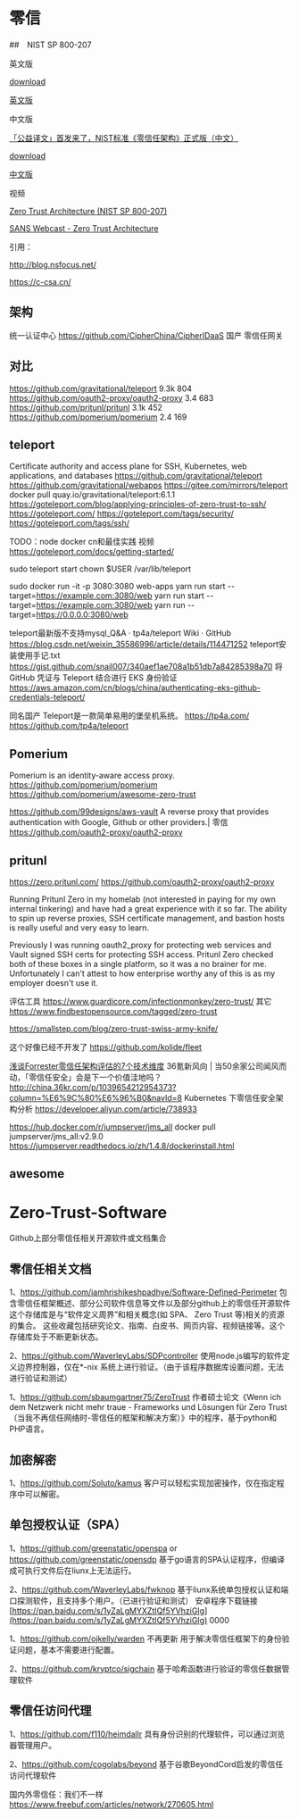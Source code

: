 # 零信

##　NIST SP 800-207

英文版

[download](https://csrc.nist.gov/publications/detail/sp/800-207/final)

[英文版](books/NIST.SP.800-207.pdf)

中文版

[「公益译文」首发来了，NIST标准《零信任架构》正式版（中文）](https://www.nsfocus.com.cn/html/2020/21_0814/592.html)

[download](https://c-csa.cn/u_file/photo/20200706/91a8652685.pdf)

[中文版](books/NIST.SP.800-207中文版.pdf)

视频

[Zero Trust Architecture (NIST SP 800-207)](https://www.youtube.com/watch?v=o3Or6zgYZx8)

[SANS Webcast - Zero Trust Architecture](https://www.youtube.com/watch?v=5sFOdpMLXQg)

引用：

http://blog.nsfocus.net/

https://c-csa.cn/

## 架构

统一认证中心
  https://github.com/CipherChina/CipherIDaaS 国产
零信任网关

## 对比

https://github.com/gravitational/teleport 9.3k 804
https://github.com/oauth2-proxy/oauth2-proxy 3.4 683
https://github.com/pritunl/pritunl 3.1k 452
https://github.com/pomerium/pomerium 2.4 169

## teleport

Certificate authority and access plane for SSH, Kubernetes, web applications, and databases
https://github.com/gravitational/teleport
https://github.com/gravitational/webapps
https://gitee.com/mirrors/teleport
docker pull quay.io/gravitational/teleport:6.1.1
https://goteleport.com/blog/applying-principles-of-zero-trust-to-ssh/
https://goteleport.com/
https://goteleport.com/tags/security/
https://goteleport.com/tags/ssh/

TODO：node docker cn和最佳实践
视频
https://goteleport.com/docs/getting-started/

sudo teleport start
chown $USER /var/lib/teleport

sudo docker run -it -p 3080:3080 web-apps yarn run start --target=https://example.com:3080/web
yarn run start --target=https://example.com:3080/web
yarn run --target=https://0.0.0.0:3080/web

teleport最新版不支持mysql_Q&A · tp4a/teleport Wiki · GitHub
https://blog.csdn.net/weixin_35586996/article/details/114471252
teleport安装使用手记.txt
https://gist.github.com/snail007/340aef1ae708a1b51db7a84285398a70
将 GitHub 凭证与 Teleport 结合进行 EKS 身份验证
https://aws.amazon.com/cn/blogs/china/authenticating-eks-github-credentials-teleport/

同名国产
Teleport是一款简单易用的堡垒机系统。
https://tp4a.com/
https://github.com/tp4a/teleport


## Pomerium
Pomerium is an identity-aware access proxy.
https://github.com/pomerium/pomerium
https://github.com/pomerium/awesome-zero-trust



https://github.com/99designs/aws-vault
A reverse proxy that provides authentication with Google, Github or other providers.| 零信
https://github.com/oauth2-proxy/oauth2-proxy

## pritunl
https://zero.pritunl.com/
https://github.com/oauth2-proxy/oauth2-proxy

Running Pritunl Zero in my homelab (not interested in paying for my own internal tinkering) and have had a great experience with it so far. 
The ability to spin up reverse proxies, SSH certificate management, and bastion hosts is really useful and very easy to learn.

Previously I was running oauth2_proxy for protecting web services and Vault signed SSH certs for protecting SSH access. 
Pritunl Zero checked both of these boxes in a single platform, so it was a no brainer for me. 
Unfortunately I can't attest to how enterprise worthy any of this is as my employer doesn't use it.

评估工具
https://www.guardicore.com/infectionmonkey/zero-trust/
其它
https://www.findbestopensource.com/tagged/zero-trust


https://smallstep.com/blog/zero-trust-swiss-army-knife/

这个好像已经不开发了
https://github.com/kolide/fleet

[浅谈Forrester零信任架构评估的7个技术维度](https://www.anquanke.com/post/id/226062)
36氪新风向 | 当50余家公司闻风而动，「零信任安全」会是下一个价值洼地吗？
http://china.36kr.com/p/1039654212954373?column=%E6%9C%80%E6%96%B0&navId=8
Kubernetes 下零信任安全架构分析
https://developer.aliyun.com/article/738933


https://hub.docker.com/r/jumpserver/jms_all
docker pull jumpserver/jms_all:v2.9.0
https://jumpserver.readthedocs.io/zh/1.4.8/dockerinstall.html

## awesome

# Zero-Trust-Software
Github上部分零信任相关开源软件或文档集合

## 零信任相关文档
1、https://github.com/iamhrishikeshpadhye/Software-Defined-Perimeter
包含零信任框架概述、部分公司软件信息等文件以及部分github上的零信任开源软件
这个存储库是与“软件定义周界”和相关概念(如 SPA、 Zero Trust 等)相关的资源的集合。
这些收藏包括研究论文、指南、白皮书、网页内容、视频链接等。这个存储库处于不断更新状态。

2、https://github.com/WaverleyLabs/SDPcontroller
使用node.js编写的软件定义边界控制器，仅在*-nix 系统上进行验证。（由于该程序数据库设置问题，无法进行验证和测试）

1、https://github.com/sbaumgartner75/ZeroTrust
作者硕士论文《Wenn ich dem Netzwerk nicht mehr traue - Frameworks und Lösungen für Zero Trust（当我不再信任网络时-零信任的框架和解决方案）》中的程序，基于python和PHP语言。

## 加密解密
1、https://github.com/Soluto/kamus
客户可以轻松实现加密操作，仅在指定程序中可以解密。

## 单包授权认证（SPA）
1、https://github.com/greenstatic/openspa or https://github.com/greenstatic/opensdp
基于go语言的SPA认证程序，但编译成可执行文件后在liunx上无法运行。

2、https://github.com/WaverleyLabs/fwknop
基于liunx系统单包授权认证和端口探测软件，且支持多个用户。（已进行验证和测试）
安卓程序下载链接[https://pan.baidu.com/s/1yZaLgMYXZtIQf5YVhziGIg](https://pan.baidu.com/s/1yZaLgMYXZtIQf5YVhziGIg) 0000

1、https://github.com/ojkelly/warden 不再更新
用于解决零信任框架下的身份验证问题，基本不需要进行配置。

2、https://github.com/kryptco/sigchain
基于哈希函数进行验证的零信任数据管理软件

## 零信任访问代理
1、https://github.com/f110/heimdallr
具有身份识别的代理软件，可以通过浏览器管理用户。

2、https://github.com/cogolabs/beyond
基于谷歌BeyondCord启发的零信任访问代理软件

国内外零信任：我们不一样
https://www.freebuf.com/articles/network/270605.html